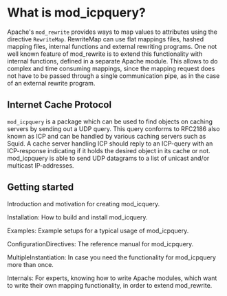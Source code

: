 # What is mod_icpquery?

Apache's ``mod_rewrite`` provides ways to map values to attributes using the directive ``RewriteMap``.
RewriteMap can use flat mappings files, hashed mapping files, internal functions and external
rewriting programs. One not well known feature of mod_rewrite is to extend this functionality with
internal functions, defined in a separate Apache module. This allows to do complex and time consuming
mappings, since the mapping request does not have to be passed through a single communication pipe, as
in the case of an external rewrite program.

## Internet Cache Protocol
``mod_icpquery`` is a package which can be used to find objects on caching servers by sending out a UDP
query. This query conforms to RFC2186 also known as ICP and can be handled by various caching servers
such as Squid. A cache server handling ICP should reply to an ICP-query with an ICP-response indicating
if it holds the desired object in its cache or not. mod_icpquery is able to send UDP datagrams to a list
of unicast and/or multicast IP-addresses.

## Getting started
Introduction and motivation for creating mod_icquery.

Installation: How to build and install mod_icquery.

Examples: Example setups for a typical usage of mod_icpquery.

ConfigurationDirectives: The reference manual for mod_icpquery.

MultipleInstantiation: In case you need the functionality for mod_icpquery more than once.

Internals: For experts, knowing how to write Apache modules, which want to write their own mapping functionality, in order to extend mod_rewrite.
